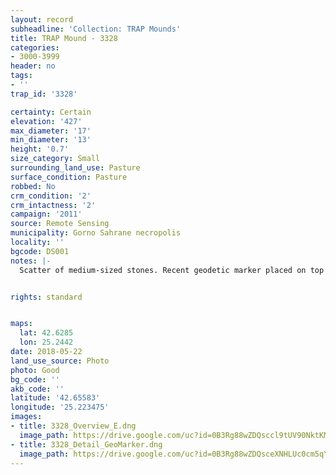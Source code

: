 ```yaml
---
layout: record
subheadline: 'Collection: TRAP Mounds'
title: TRAP Mound - 3328
categories:
- 3000-3999
header: no
tags:
- ''
trap_id: '3328'

certainty: Certain
elevation: '427'
max_diameter: '17'
min_diameter: '13'
height: '0.7'
size_category: Small
surrounding_land_use: Pasture
surface_condition: Pasture
robbed: No
crm_condition: '2'
crm_intactness: '2'
campaign: '2011'
source: Remote Sensing
municipality: Gorno Sahrane necropolis
locality: ''
bgcode: DS001
notes: |-
  Scatter of medium-sized stones. Recent geodetic marker placed on top of mound (origin-2008). Built on natural slope-hard to determine some aspects. No obvious robbers' trench's.


rights: standard


maps:
  lat: 42.6285
  lon: 25.2442
date: 2018-05-22
land_use_source: Photo
photo: Good
bg_code: ''
akb_code: ''
latitude: '42.65583'
longitude: '25.223475'
images:
- title: 3328_Overview_E.dng
  image_path: https://drive.google.com/uc?id=0B3Rg88wZDQsccl9tUV90NktKMG8
- title: 3328_Detail_GeoMarker.dng
  image_path: https://drive.google.com/uc?id=0B3Rg88wZDQsceXNHLUc0cm5qY0k
---
```

